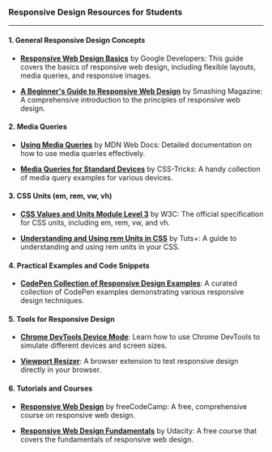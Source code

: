 ### Responsive Design Resources for Students

---

#### **1. General Responsive Design Concepts**
- **[Responsive Web Design Basics](https://developers.google.com/web/fundamentals/design-and-ux/responsive)** by Google Developers: This guide covers the basics of responsive web design, including flexible layouts, media queries, and responsive images.

- **[A Beginner's Guide to Responsive Web Design](https://www.smashingmagazine.com/2011/01/guidelines-for-responsive-web-design/)** by Smashing Magazine: A comprehensive introduction to the principles of responsive web design.

#### **2. Media Queries**
- **[Using Media Queries](https://developer.mozilla.org/en-US/docs/Web/CSS/Media_Queries/Using_media_queries)** by MDN Web Docs: Detailed documentation on how to use media queries effectively.

- **[Media Queries for Standard Devices](https://css-tricks.com/snippets/css/media-queries-for-standard-devices/)** by CSS-Tricks: A handy collection of media query examples for various devices.

#### **3. CSS Units (em, rem, vw, vh)**
- **[CSS Values and Units Module Level 3](https://www.w3.org/TR/css-values-3/)** by W3C: The official specification for CSS units, including em, rem, vw, and vh.

- **[Understanding and Using rem Units in CSS](https://webdesign.tutsplus.com/tutorials/comprehensive-guide-when-to-use-em-vs-rem--cms-23984)** by Tuts+: A guide to understanding and using rem units in your CSS.

#### **4. Practical Examples and Code Snippets**
- **[CodePen Collection of Responsive Design Examples](https://codepen.io/collection/wabNRV)**: A curated collection of CodePen examples demonstrating various responsive design techniques.

#### **5. Tools for Responsive Design**
- **[Chrome DevTools Device Mode](https://developers.google.com/web/tools/chrome-devtools/device-mode/)**: Learn how to use Chrome DevTools to simulate different devices and screen sizes.

- **[Viewport Resizer](https://www.viewportresizer.com/)**: A browser extension to test responsive design directly in your browser.

#### **6. Tutorials and Courses**
- **[Responsive Web Design](https://www.freecodecamp.org/learn/responsive-web-design/)** by freeCodeCamp: A free, comprehensive course on responsive web design.

- **[Responsive Web Design Fundamentals](https://www.udacity.com/course/responsive-web-design-fundamentals--ud893)** by Udacity: A free course that covers the fundamentals of responsive web design.
